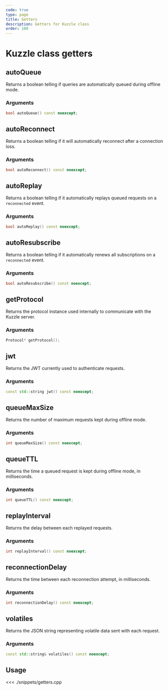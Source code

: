 ```yaml
---
code: true
type: page
title: Getters
description: Getters for Kuzzle class
order: 100
---
```


# Kuzzle class getters

## autoQueue

Returns a boolean telling if queries are automatically queued during offline mode.

### Arguments

```cpp
bool autoQueue() const noexcept;
```

## autoReconnect

Returns a boolean telling if it will automatically reconnect after a connection loss.

### Arguments

```cpp
bool autoReconnect() const noexcept;
```

## autoReplay

Returns a boolean telling if it automatically replays queued requests on a `reconnected` event.

### Arguments

```cpp
bool autoReplay() const noexcept;
```

## autoResubscribe

Returns a boolean telling if it automatically renews all subscriptions on a `reconnected` event.

### Arguments

```cpp
bool autoResubscribe() const noexcept;
```

## getProtocol

Returns the protocol instance used internally to communicate with the Kuzzle server.

### Arguments

```cpp
Protocol* getProtocol();
```

## jwt

Returns the JWT currently used to authenticate requests.

### Arguments

```cpp
const std::string jwt() const noexcept;
```

## queueMaxSize

Returns the number of maximum requests kept during offline mode.

### Arguments

```cpp
int queueMaxSize() const noexcept;
```

## queueTTL

Returns the time a queued request is kept during offline mode, in milliseconds.

### Arguments

```cpp
int queueTTL() const noexcept;
```

## replayInterval

Returns the delay between each replayed requests.

### Arguments

```cpp
int replayInterval() const noexcept;
```

## reconnectionDelay

Returns the time between each reconnection attempt, in milliseconds.

### Arguments

```cpp
int reconnectionDelay() const noexcept;
```

## volatiles

Returns the JSON string representing volatile data sent with each request.

### Arguments

```cpp
const std::string& volatiles() const noexcept;
```

## Usage

<<< ./snippets/getters.cpp
